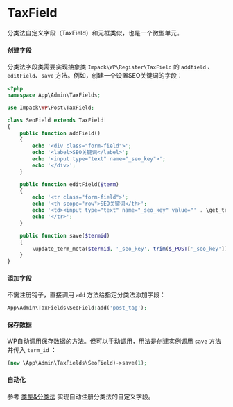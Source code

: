 # TaxField

分类法自定义字段（TaxField）和元框类似，也是一个微型单元。

#### 创建字段

分类法字段类需要实现抽象类 `Impack\WP\Register\TaxField` 的 `addfield` 、`editField`、`save` 方法。例如，创建一个设置SEO关键词的字段：

```php
<?php
namespace App\Admin\TaxFields;

use Impack\WP\Post\TaxField;

class SeoField extends TaxField
{
    public function addField()
    {
        echo '<div class="form-field">';
        echo '<label>SEO关键词</label>';
        echo '<input type="text" name="_seo_key">';
        echo '</div>';
    }

    public function editField($term)
    {
        echo '<tr class="form-field">';
        echo '<th scope="row">SEO关键词</th>';
        echo '<td><input type="text" name="_seo_key" value="' . \get_term_meta($term->term_id, '_seo_key', true) . '"></td>';
        echo '</tr>';
    }

    public function save($termid)
    {
        \update_term_meta($termid, '_seo_key', trim($_POST['_seo_key']));
    }
}
```

#### 添加字段

不需注册钩子，直接调用 `add` 方法给指定分类法添加字段：

```php
App\Admin\TaxFields\SeoField:add('post_tag');
```

#### 保存数据

WP自动调用保存数据的方法。但可以手动调用，用法是创建实例调用 `save` 方法并传入 `term_id` ：&#x20;

```php
(new \App\Admin\TaxFields\SeoField)->save(1);
```

#### 自动化

参考 [类型&分类法](lei-xing-fen-lei-fa-1.md) 实现自动注册分类法的自定义字段。
